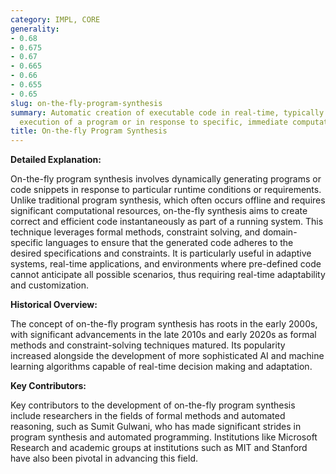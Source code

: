 ```yaml
---
category: IMPL, CORE
generality:
- 0.68
- 0.675
- 0.67
- 0.665
- 0.66
- 0.655
- 0.65
slug: on-the-fly-program-synthesis
summary: Automatic creation of executable code in real-time, typically during the
  execution of a program or in response to specific, immediate computational needs.
title: On-the-fly Program Synthesis
---
```


**Detailed Explanation:**

On-the-fly program synthesis involves dynamically generating programs or code snippets in response to particular runtime conditions or requirements. Unlike traditional program synthesis, which often occurs offline and requires significant computational resources, on-the-fly synthesis aims to create correct and efficient code instantaneously as part of a running system. This technique leverages formal methods, constraint solving, and domain-specific languages to ensure that the generated code adheres to the desired specifications and constraints. It is particularly useful in adaptive systems, real-time applications, and environments where pre-defined code cannot anticipate all possible scenarios, thus requiring real-time adaptability and customization.

  

**Historical Overview:**

The concept of on-the-fly program synthesis has roots in the early 2000s, with significant advancements in the late 2010s and early 2020s as formal methods and constraint-solving techniques matured. Its popularity increased alongside the development of more sophisticated AI and machine learning algorithms capable of real-time decision making and adaptation.

  

**Key Contributors:**

Key contributors to the development of on-the-fly program synthesis include researchers in the fields of formal methods and automated reasoning, such as Sumit Gulwani, who has made significant strides in program synthesis and automated programming. Institutions like Microsoft Research and academic groups at institutions such as MIT and Stanford have also been pivotal in advancing this field.
